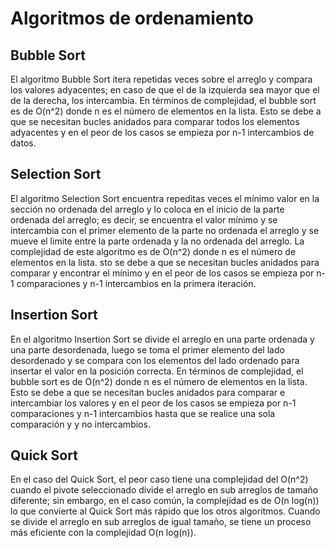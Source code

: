 # Algoritmos de ordenamiento



## Bubble Sort
El algoritmo Bubble Sort itera repetidas veces sobre el arreglo y compara los valores adyacentes; en caso de que el de la izquierda sea mayor que el de la derecha, los intercambia. En términos de complejidad, el bubble sort es de O(n^2) donde n es el número de elementos en la lista. Esto se debe a que se necesitan bucles anidados para comparar todos los elementos adyacentes y en el peor de los casos se empieza por n-1 intercambios de datos. 

## Selection Sort

El algoritmo Selection Sort encuentra repeditas veces el mínimo valor en la sección no ordenada del arreglo y lo coloca en el inicio de la parte ordenada del arreglo; es decir, se encuentra el valor mínimo y se intercambia con el primer elemento de la parte no ordenada el arreglo y se mueve el limite entre la parte ordenada y la no ordenada del arreglo. La complejidad de este algoritmo es de O(n^2) donde n es el número de elementos en la lista. sto se debe a que se necesitan bucles anidados para comparar y encontrar el mínimo y en el peor de los casos se empieza por n-1 comparaciones y n-1 intercambios en la primera iteración. 

## Insertion Sort

En el algoritmo Insertion Sort se divide el arreglo en una parte ordenada y una parte desordenada, luego se toma el primer elemento del lado desordenado y se compara con los elementos del lado ordenado para insertar el valor en la posición correcta. En términos de complejidad, el bubble sort es de O(n^2) donde n es el número de elementos en la lista. Esto se debe a que se necesitan bucles anidados para comparar e intercambiar los valores y en el peor de los casos se empieza por n-1 comparaciones y n-1 intercambios hasta que se realice una sola comparación y y no intercambios. 

## Quick Sort

En el caso del Quick Sort, el peor caso tiene una complejidad del O(n^2) cuando el pivote seleccionado divide el arreglo en sub arreglos de tamaño diferente; sin embargo, en el caso común, la complejidad es de O(n log(n)) lo que convierte al Quick Sort más rápido que los otros algoritmos. Cuando se divide el arreglo en sub arreglos de igual tamaño, se tiene un proceso más eficiente con la complejidad O(n log(n)). 